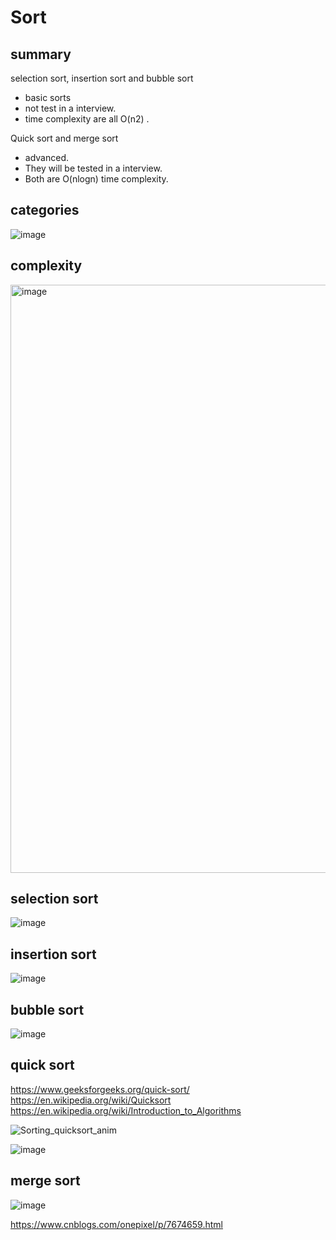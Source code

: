 # Sort

## summary

selection sort, insertion sort and bubble sort

- basic sorts
- not test in a interview. 
- time complexity are all O(n2) . 

Quick sort and merge sort 
- advanced. 
- They will be tested in a interview.
- Both are O(nlogn) time complexity. 

## categories

![image](https://user-images.githubusercontent.com/1209204/205418495-864e869d-cc4b-412d-a211-d2e89fa4b8d3.png)

## complexity

<img width="941" alt="image" src="https://user-images.githubusercontent.com/1209204/205418548-482f1813-e728-49d8-8d70-18f0a7d1ba53.png">

## selection sort

![image](https://user-images.githubusercontent.com/1209204/205418561-47f9a33e-d9ad-40df-b772-5e81697ef2e1.gif)

## insertion sort

![image](https://user-images.githubusercontent.com/1209204/205418568-141e6a63-cb1a-4b83-ad6b-169af494dd1a.gif)

## bubble sort

![image](https://user-images.githubusercontent.com/1209204/205418575-4f76b060-1d83-45df-afa6-2ffeacf530e8.gif)

## quick sort

https://www.geeksforgeeks.org/quick-sort/  
https://en.wikipedia.org/wiki/Quicksort  
https://en.wikipedia.org/wiki/Introduction_to_Algorithms  


![Sorting_quicksort_anim](https://user-images.githubusercontent.com/1209204/205549416-cc28da1d-84d4-4024-95de-b058124dd2a2.gif)

![image](https://user-images.githubusercontent.com/1209204/205418598-eb0d72d9-0846-426b-a830-5bf8c9b61596.gif)

## merge sort

![image](https://user-images.githubusercontent.com/1209204/205418589-403b80ba-3ae9-4a93-9bd2-dd4a20825628.gif)



https://www.cnblogs.com/onepixel/p/7674659.html
